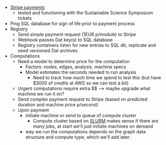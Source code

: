 - [Stripe payments](https://stripe.com/en-de/payments)
  - tested and functioning with the Sustainable Science Symposium tickets
- Ping SQL database for sign of life prior to payment process
- Registry
  - Send simple payment request (1EUR p/module) to Stripe
  - Webhook passes Dat key(s) to SQL database
  - Registry containers listen for new entries to SQL db, replicate and seed versioned Dat archives
- Computations
  - Need a model to determine price for the computation
    - Factors: nodes, edges, analysis, machine specs
    - Model estimates the seconds needed to run analysis
      - Need to track how much time we spend to test this (but have $3000 of credits at AWS so we can test a bit)
  - Urgent computations require extra $$ --> maybe upgrade what machine we run it on?
  - Send complex payment request to Stripe (based on predicted duration and machine price p/second)
  - Upon payment
    - initiate machine or send to queue of compute cluster
      - Compute cluster based on [SLURM](https://slurm.schedmd.com/) makes sense if there are many jobs, at start we'll just initiate machines on demand
    - way we run the computations depends on the graph data structure and compute type, which we'll add later.
